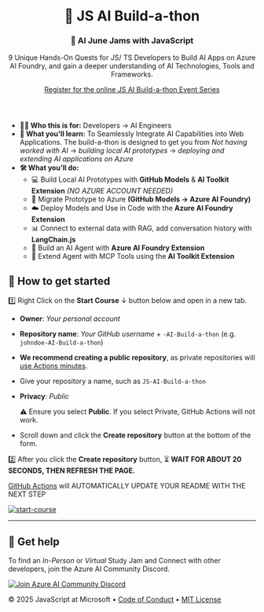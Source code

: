 <header>

# 🚀 JS AI Build-a-thon

### 🤖 AI June Jams with JavaScript

9 Unique Hands-On Quests for JS/ TS Developers to Build AI Apps on Azure AI Foundry, and gain a deeper understanding of AI Technologies, Tools and Frameworks.

[Register for the online JS AI Build-a-thon Event Series](https://aka.ms/JSAIBuild-a-thon)

</header>

- **👩‍💻 Who this is for:** Developers &#8594; AI Engineers
- **🧠 What you'll learn:** To Seamlessly Integrate AI Capabilities into Web Applications. The build-a-thon is designed to get you from _Not having worked with AI_ &#8594; _building local AI prototypes_ &#8594; _deploying and extending AI applications on Azure_
- **🛠️ What you'll do:** 
   - 💻 Build Local AI Prototypes with **GitHub Models** & **AI Toolkit Extension** _(NO AZURE ACCOUNT NEEDED)_
   - 🔄 Migrate Prototype to Azure **(GitHub Models &#8594; Azure AI Foundry)**
   - ☁️ Deploy Models and Use in Code with the **Azure AI Foundry Extension**
   - 📊 Connect to external data with RAG, add conversation history with **LangChain.js**
   - 🤖 Build an AI Agent with **Azure AI Foundry Extension**
   - 🧰 Extend Agent with MCP Tools using the **AI Toolkit Extension**

## 🏁 How to get started

1️⃣ Right Click on the **Start Course** &#8595; button below and open in a new tab. 

   - **Owner**: _Your personal account_ 
   - **Repository name**: _Your GitHub username_ + `-AI-Build-a-thon` (e.g. `johndoe-AI-Build-a-thon`)
   - **We recommend creating a public repository**, as private repositories will [use Actions minutes](https://docs.github.com/en/billing/managing-billing-for-github-actions/about-billing-for-github-actions).
   - Give your repository a name, such as `JS-AI-Build-a-thon`
   - **Privacy**: _Public_ 
      
      ⚠️ Ensure you select **Public**. If you select Private, GitHub Actions will not work.
   - Scroll down and click the **Create repository** button at the bottom of the form.

2️⃣ After you click the **Create repository** button, ⏳ **WAIT FOR ABOUT 20 SECONDS, THEN REFRESH THE PAGE.**

 [GitHub Actions](https://docs.github.com/actions) will AUTOMATICALLY UPDATE YOUR README WITH THE NEXT STEP


   [![start-course](https://user-images.githubusercontent.com/1221423/235727646-4a590299-ffe5-480d-8cd5-8194ea184546.svg)](https://github.com/new?template_name=JS-AI-Build-a-thon&template_owner=Azure-Samples)
<footer>

---

## 🤝 Get help 

To find an _In-Person_ or _Virtual_ Study Jam and Connect with other developers, join the Azure AI Community Discord.

[![Join Azure AI Community Discord](https://dcbadge.limes.pink/api/server/kzRShWzttr)](https://aka.ms/JSAIonDiscord)

&copy; 2025 JavaScript at Microsoft &bull; [Code of Conduct](https://www.contributor-covenant.org/version/2/1/code_of_conduct/code_of_conduct.md) &bull; [MIT License](https://gh.io/mit)

</footer>
